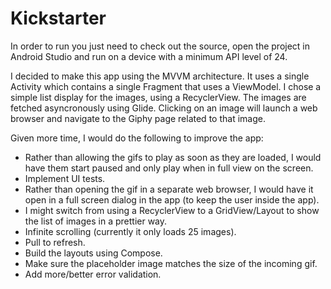 # Kickstarter

In order to run you just need to check out the source, open the project in Android Studio and run on a device with a minimum API level of 24.

I decided to make this app using the MVVM architecture. It uses a single Activity which contains a single Fragment that uses a ViewModel. I chose a simple list display for the images, using a RecyclerView. The images are fetched asyncronously using Glide. Clicking on an image will launch a web browser and navigate to the Giphy page related to that image.

Given more time, I would do the following to improve the app:

- Rather than allowing the gifs to play as soon as they are loaded, I would have them start paused and only play when in full view on the screen.
- Implement UI tests.
- Rather than opening the gif in a separate web browser, I would have it open in a full screen dialog in the app (to keep the user inside the app).
- I might switch from using a RecyclerView to a GridView/Layout to show the list of images in a prettier way.
- Infinite scrolling (currently it only loads 25 images).
- Pull to refresh.
- Build the layouts using Compose.
- Make sure the placeholder image matches the size of the incoming gif.
- Add more/better error validation.

